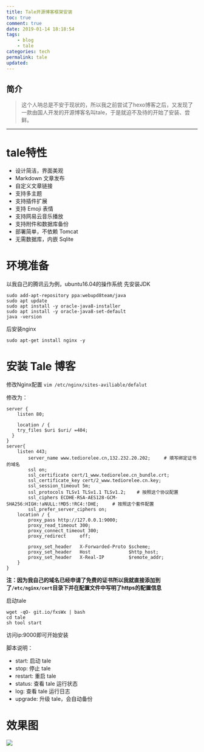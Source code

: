 ```yaml
---
title: Tale开源博客框架安装
toc: true
comment: true
date: 2019-01-14 18:18:54
tags: 
	- blog
	- tale
categories: tech
permalink: tale
updated:
---
```

简介
----
> 这个人呐总是不安于现状的，所以我之前尝试了hexo博客之后，又发现了一款由国人开发的开源博客名叫tale，于是就迫不及待的开始了安装、尝鲜。
----
<!-- more -->

# tale特性
  - 设计简洁，界面美观
  - Markdown 文章发布
  - 自定义文章链接
  - 支持多主题
  - 支持插件扩展
  - 支持 Emoji 表情
  - 支持网易云音乐播放
  - 支持附件和数据库备份
  - 部署简单，不依赖 Tomcat
  - 无需数据库，内嵌 Sqlite

# 环境准备
以我自己的腾讯云为例，ubuntu16.04的操作系统
先安装JDK
```
sudo add-apt-repository ppa:webupd8team/java
sudo apt update
sudo apt install -y oracle-java8-installer
sudo apt install -y oracle-java8-set-default
java -version
```

后安装nginx

```
sudo apt-get install nginx -y
```

# 安装 Tale 博客

修改Nginx配置
`vim /etc/nginx/sites-aviliable/defalut`

修改为：

```
server {
  	listen 80;
	
  	location / {
	try_files $uri $uri/ =404;
  }
}
server{
	listen 443;
    	server_name www.tediorelee.cn,132.232.20.202;     # 填写绑定证书的域名
    	ssl on;
    	ssl_certificate cert/1_www.tediorelee.cn_bundle.crt;
    	ssl_certificate_key cert/2_www.tediorelee.cn.key;
    	ssl_session_timeout 5m;
    	ssl_protocols TLSv1 TLSv1.1 TLSv1.2;    # 按照这个协议配置
    	ssl_ciphers ECDHE-RSA-AES128-GCM-SHA256:HIGH:!aNULL:!MD5:!RC4:!DHE;     # 按照这个套件配置
    	ssl_prefer_server_ciphers on;
    location / {
        proxy_pass http://127.0.0.1:9000;
    	proxy_read_timeout 300;
    	proxy_connect_timeout 300;
    	proxy_redirect     off;

    	proxy_set_header   X-Forwarded-Proto $scheme;
    	proxy_set_header   Host              $http_host;
    	proxy_set_header   X-Real-IP         $remote_addr;
    }
}
```

**注：因为我自己的域名已经申请了免费的证书所以我就直接添加到了`/etc/nginx/cert`目录下并在配置文件中写明了https的配置信息**

启动tale
```
wget -qO- git.io/fxsWx | bash
cd tale
sh tool start
```

访问ip:9000即可开始安装

脚本说明：
  - start: 启动 tale
  - stop: 停止 tale
  - restart: 重启 tale
  - status: 查看 tale 运行状态
  - log: 查看 tale 运行日志
  - upgrade: 升级 tale，会自动备份

# 效果图
![](https://tedioreleeblog.pek3b.qingstor.com/%E6%9D%82%E7%89%A9/TIM%E6%88%AA%E5%9B%BE20181029161421.png)

